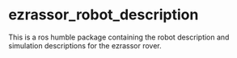 # ezrassor_robot_description
This is a ros humble package containing the robot description and simulation descriptions for the ezrassor rover.
